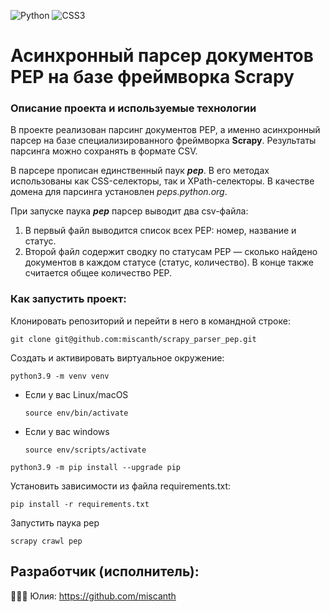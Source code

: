 ![Python](https://img.shields.io/badge/python-3670A0?style=for-the-badge&logo=python&logoColor=ffdd54)  ![CSS3](https://img.shields.io/badge/css3-%231572B6.svg?style=for-the-badge&logo=css3&logoColor=white)


# Асинхронный парсер документов PEP на базе фреймворка Scrapy

### Описание проекта и используемые технологии

В проекте реализован парсинг документов PEP, а именно асинхронный парсер на базе специализированного фреймворка **Scrapy**. Результаты парсинга можно сохранять в формате CSV.

В парсере прописан единственный паук ***pep***. В его методах использованы как CSS-селекторы, так и ХPath-селекторы.
В качестве домена для парсинга установлен *peps.python.org*.

При запуске паука ***pep*** парсер выводит два csv-файла:

1) В первый файл выводится список всех PEP: номер, название и статус.
2) Второй файл содержит сводку по статусам PEP — сколько найдено документов в каждом статусе (статус, количество).
В конце также считается общее количество PEP.

### Как запустить проект:
Клонировать репозиторий и перейти в него в командной строке: 
```
git clone git@github.com:miscanth/scrapy_parser_pep.git
```
Cоздать и активировать виртуальное окружение: 
```
python3.9 -m venv venv 
```
* Если у вас Linux/macOS 

    ```
    source env/bin/activate
    ```
* Если у вас windows 
 
    ```
    source env/scripts/activate 
    ```
```
python3.9 -m pip install --upgrade pip
```
Установить зависимости из файла requirements.txt:
```
pip install -r requirements.txt
```
Запустить паука pep
```
scrapy crawl pep
```


## Разработчик (исполнитель):
👩🏼‍💻 Юлия: https://github.com/miscanth